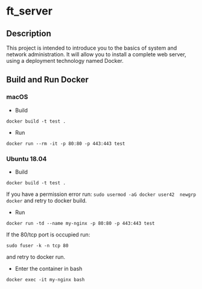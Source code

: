 # ft_server

  ## Description
  
  This project is intended to introduce you to the basics of system and network administration. It will allow you to install a complete web server, using a deployment technology named Docker.
  
  ## Build and Run Docker
  
  ### macOS

  - Build 
  
 ``` docker build -t test .  ```
  
  - Run
  
  ``` docker run --rm -it -p 80:80 -p 443:443 test ```

  ### Ubuntu 18.04

  - Build

  ``` docker build -t test . ```

  If you have a permission error run:
	```
	sudo usermod -aG docker user42 
    newgrp docker
	```
  and retry to docker build.

  - Run

  ``` docker run -td --name my-nginx -p 80:80 -p 443:443 test ```

  If the 80/tcp port is occupied run:

  ``` sudo fuser -k -n tcp 80 ```

  and retry to docker run.

  - Enter the container in bash

  ``` docker exec -it my-nginx bash ```

  

